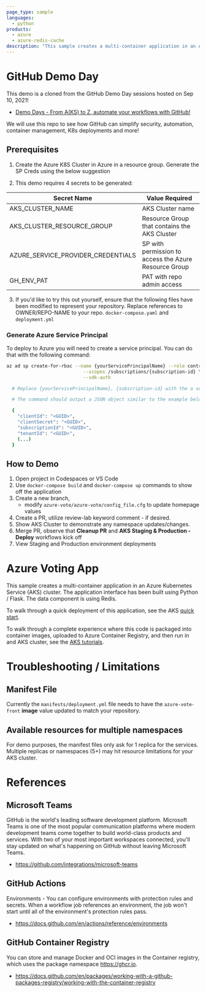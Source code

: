 ```yaml
---
page_type: sample
languages:
  - python
products:
  - azure
  - azure-redis-cache
description: "This sample creates a multi-container application in an Azure Kubernetes Service (AKS) cluster."
---
```

# GitHub Demo Day

This demo is a cloned from the GitHub Demo Day sessions hosted on Sep 10, 2021! 
- [Demo Days - From A(KS) to Z, automate your workflows with GitHub!](https://www.youtube.com/watch?v=lLGzd36x3Ho&t=2s)

We will use this repo to see how GitHub can simplify security, automation, container management, K8s deployments and more!

## Prerequisites

1. Create the Azure K8S Cluster in Azure in a resource group. Generate the SP Creds using the below suggestion

2. This demo requires 4 secrets to be generated:

| Secret Name | Value Required |
|-------------      |--------------- |
|AKS_CLUSTER_NAME                     | AKS Cluster name |
|AKS_CLUSTER_RESOURCE_GROUP           | Resource Group that contains the AKS Cluster  |
|AZURE_SERVICE_PROVIDER_CREDENTIALS   | SP with permission to access the Azure Resource Group |
|GH_ENV_PAT                           | PAT with repo admin access | 

3. If you'd like to try this out yourself, ensure that the following files have been modified to represent your repository. Replace references to OWNER/REPO-NAME to your repo.
`docker-compose.yaml` and `deployment.yml`

### Generate Azure Service Principal
To deploy to Azure you will need to create a service principal. You can do that with the following command:

```sh
az ad sp create-for-rbac --name {yourServicePrincipalName} --role contributor \
                            --scopes /subscriptions/{subscription-id} \
                            --sdk-auth

  # Replace {yourServicePrincipalName}, {subscription-id} with the a service principal name and subscription id.

  # The command should output a JSON object similar to the example below

  {
    "clientId": "<GUID>",
    "clientSecret": "<GUID>",
    "subscriptionId": "<GUID>",
    "tenantId": "<GUID>",
    (...)
  }
```

## How to Demo
1. Open project in Codespaces or VS Code
2. Use `docker-compose build` and `docker-compose up` commands to show off the application
3. Create a new branch, 
    - modify `azure-vote/azure-vote/config_file.cfg` to update homepage values
1. Create a PR, utilize review-lab keyword comment - if desired.
1. Show AKS Cluster to demonstrate any namespace updates/changes.
1. Merge PR, observe that **Cleanup PR** and **AKS Staging & Production - Deploy** workflows kick off
1. View Staging and Production environment deployments


# Azure Voting App

This sample creates a multi-container application in an Azure Kubernetes Service (AKS) cluster. The application interface has been built using Python / Flask. The data component is using Redis.

To walk through a quick deployment of this application, see the AKS [quick start](https://docs.microsoft.com/en-us/azure/aks/kubernetes-walkthrough?WT.mc_id=none-github-nepeters).

To walk through a complete experience where this code is packaged into container images, uploaded to Azure Container Registry, and then run in and AKS cluster, see the [AKS tutorials](https://docs.microsoft.com/en-us/azure/aks/tutorial-kubernetes-prepare-app?WT.mc_id=none-github-nepeters).

# Troubleshooting / Limitations

## Manifest File
Currently the `manifests/deployment.yml` file needs to have the `azure-vote-front` **image** value updated to match your repository.

## Available resources for multiple namespaces
For demo purposes, the manifest files only ask for 1 replica for the services. Multiple replicas or namespaces (5+) may hit resource limitations for your AKS cluster.

# References

## Microsoft Teams
GitHub is the world's leading software development platform. Microsoft Teams is one of the most popular communication platforms where modern development teams come together to build world-class products and services. With two of your most important workspaces connected, you'll stay updated on what's happening on GitHub without leaving Microsoft Teams.
- https://github.com/integrations/microsoft-teams

## GitHub Actions
Environments - You can configure environments with protection rules and secrets. When a workflow job references an environment, the job won't start until all of the environment's protection rules pass.
- https://docs.github.com/en/actions/reference/environments

## GitHub Container Registry
You can store and manage Docker and OCI images in the Container registry, which uses the package namespace https://ghcr.io.
- https://docs.github.com/en/packages/working-with-a-github-packages-registry/working-with-the-container-registry